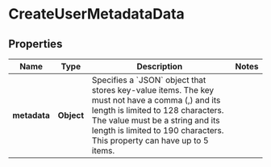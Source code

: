 

# CreateUserMetadataData


## Properties

| Name | Type | Description | Notes |
|------------ | ------------- | ------------- | -------------|
|**metadata** | **Object** | Specifies a &#x60;JSON&#x60; object that stores key-value items. The key must not have a comma (,) and its length is limited to 128 characters. The value must be a string and its length is limited to 190 characters. This property can have up to 5 items. |  |



